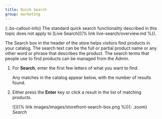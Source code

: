 ```yaml
---
title: Quick Search
group: marketing
---
```


{:.bs-callout-info}
The standard quick search functionality described in this topic does not apply to [Live Search]({% link live-search/overview.md %}).

The Search box in the header of the store helps visitors find products in your catalog. The search text can be the full or partial product name or any other word or phrase that describes the product. The search terms that people use to find products can be managed from the Admin.

1. For **Search**, enter the first few letters of what you want to find.

    Any matches in the catalog appear below, with the number of results found.

1. Either press the **Enter** key or click a result in the list of matching products.

    ![]({% link images/images/storefront-search-box.png %}){: .zoom}
    _Search_
